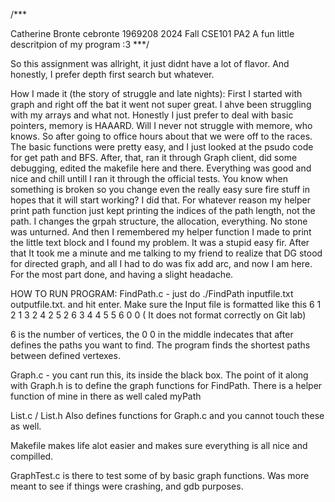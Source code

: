 /***

Catherine Bronte
cebronte 1969208
2024 Fall CSE101 PA2
A fun little descritpion of my program :3
***/

So this assignment was allright, it just didnt have a lot of flavor. And honestly, I prefer depth first search but whatever.

How I made it (the story of struggle and late nights): First I started with graph and right off the bat it went not super great. I ahve been struggling with my arrays and what not. Honestly I just prefer to deal with basic pointers, memory is HAAARD. Will I never not struggle with memore, who knows. So after going to office hours about that we were off to the races. The basic functions were pretty easy, and I just looked at the psudo code for get path and BFS. After, that, ran it through Graph client, did some debugging, edited the makefile here and there. Everything was good and nice and chill untill I ran it through the official tests. You know when something is broken so you change even the really easy sure fire stuff in hopes that it will start working? I did that. For whatever reason my helper print path function just kept printing the indices of the path length, not the path. I changes the grpah structure, the allocation, everything. No stone was unturned. And then I remembered my helper function I made to print the little text block and I found my problem. It was a stupid easy fir. After that It took me a minute and me talking to my friend to realize that DG stood for directed graph, and all I had to do was fix add arc, and now I am here. For the most part done, and having a slight headache.

HOW TO RUN PROGRAM:
FindPath.c - just do ./FindPath inputfile.txt outputfile.txt. and hit enter. Make sure the Input file is formatted like this
6
1 2
1 3
2 4
2 5
2 6
3 4
4 5
5 6
0 0 ( It does not format correctly on Git lab)

6 is the number of vertices, the 0 0 in the middle indecates that after defines the paths you want to find. The program finds the shortest paths between defined vertexes.

Graph.c - you cant run this, its inside the black box. The point of it along with Graph.h is to define the graph functions for FindPath. There is a helper function of mine in there as well caled myPath

List.c / List.h Also defines functions for Graph.c and you cannot touch these as well.

Makefile makes life alot easier and makes sure everything is all nice and compilled.

GraphTest.c is there to test some of by basic graph functions. Was more meant to see if things were crashing, and gdb purposes.
